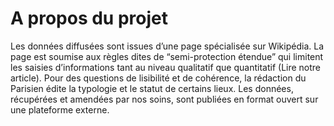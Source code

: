 # A propos du projet

Les données diffusées sont issues d’une page spécialisée sur Wikipédia. La page est soumise aux règles dites de “semi-protection étendue” qui limitent les saisies d’informations tant au niveau qualitatif que quantitatif (Lire notre article). Pour des questions de lisibilité et de cohérence, la rédaction du Parisien édite la typologie et le statut de certains lieux. Les données, récupérées et amendées par nos soins, sont publiées en format ouvert sur une plateforme externe.

